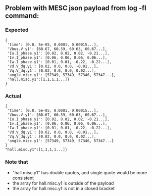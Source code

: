 ## Problem with MESC json payload from log -fl command: 
### Expected
```
{
 'time': [0.0, 5e-05, 0.0001, 0.00015...],
 'Vbus.V.y1': [60.67, 60.59, 60.63, 60.67...],
 'Iu.I_phase.y1': [0.02, 0.02, 0.02, -0.21...],
 'Iv.I_phase.y1': [0.06, 0.06, 0.06, 0.06...],
 'Iw.I_phase.y1': [0.01, 0.01, -0.22, -0.22...],
 'Vd.V_dq.y1': [0.02, 0.0, 0.0, -0.01...],
 'Vq.V_dq.y1': [0.02, 0.0, 0.0, 0.02...],
 'angle.misc.y1': [57349, 57349, 57346, 57347...],
 'hall.misc.y1':[1,1,1,1...]}
}
```

### Actual
```
{
 'time': [0.0, 5e-05, 0.0001, 0.00015...],
 'Vbus.V.y1': [60.67, 60.59, 60.63, 60.67...],
 'Iu.I_phase.y1': [0.02, 0.02, 0.02, -0.21...],
 'Iv.I_phase.y1': [0.06, 0.06, 0.06, 0.06...],
 'Iw.I_phase.y1': [0.01, 0.01, -0.22, -0.22...],
 'Vd.V_dq.y1': [0.02, 0.0, 0.0, -0.01...],
 'Vq.V_dq.y1': [0.02, 0.0, 0.0, 0.02...],
 'angle.misc.y1': [57349, 57349, 57346, 57347...]
}
"hall.misc.y1":[1,1,1,1...]}
```
### Note that
- "hall.misc.y1" has double quotes, and single quote would be more consistent
- the array for hall.misc.y1 is outside of the payload
- the array for hall.misc.y1 is not in a closed bracket
